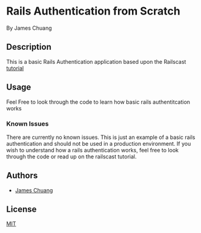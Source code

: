 # Rails Authentication from Scratch

By James Chuang

## Description
This is a basic Rails Authentication application based upon the Railscast [tutorial][1] 

## Usage

Feel Free to look through the code to learn how basic rails authentitcation works

### Known Issues

There are currently no known issues. This is just an example of a basic rails authentication and should not be used in a production environment. If you wish to understand how a rails authentication works, feel free to look through the code or read up on the railscast tutorial.

## Authors

* [James Chuang](https://github.com/hiddensanctum)

## License

[MIT][2]

[1]: http://railscasts.com/episodes/250-authentication-from-scratch-revised
[2]: http://opensource.org/licenses/MIT